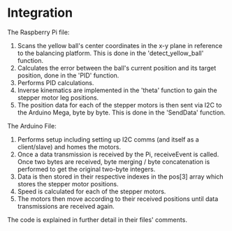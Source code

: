 # Integration

The Raspberry Pi file:
1. Scans the yellow ball's center coordinates in the x-y plane in reference to the balancing platform. This is done in the 'detect_yellow_ball' function.
2. Calculates the error between the ball's current position and its target position, done in the 'PID' function.
3. Performs PID calculations.
4. Inverse kinematics are implemented in the 'theta' function to gain the stepper motor leg positions.
5. The position data for each of the stepper motors is then sent via I2C to the Arduino Mega, byte by byte. This is done in the 'SendData' function.

The Arduino File:
1. Performs setup including setting up I2C comms (and itself as a client/slave) and homes the motors.
2. Once a data transmission is received by the Pi, receiveEvent is called. Once two bytes are received, byte merging / byte concatenation is performed to get the original two-byte integers.
3. Data is then stored in their respective indexes in the pos[3] array which stores the stepper motor positions.
4. Speed is calculated for each of the stepper motors.
5. The motors then move according to their received positions until data transmissions are received again.

The code is explained in further detail in their files' comments.
